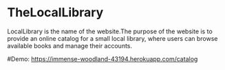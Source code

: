 # TheLocalLibrary
LocalLibrary is the name of the website.The purpose of the website is to provide an online catalog for a small local library, where users can browse available books and manage their accounts.

#Demo: https://immense-woodland-43194.herokuapp.com/catalog
